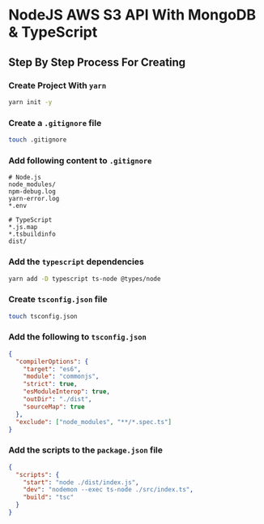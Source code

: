 # NodeJS AWS S3 API With MongoDB & TypeScript

## Step By Step Process For Creating

### Create Project With `yarn`

```sh
yarn init -y
```

### Create a `.gitignore` file

```sh
touch .gitignore
```

### Add following content to `.gitignore`

```gitignore
# Node.js
node_modules/
npm-debug.log
yarn-error.log
*.env

# TypeScript
*.js.map
*.tsbuildinfo
dist/
```

### Add the `typescript` dependencies

```sh
yarn add -D typescript ts-node @types/node
```

### Create `tsconfig.json` file

```sh
touch tsconfig.json
```

### Add the following to `tsconfig.json`

```json
{
  "compilerOptions": {
    "target": "es6",
    "module": "commonjs",
    "strict": true,
    "esModuleInterop": true,
    "outDir": "./dist",
    "sourceMap": true
  },
  "exclude": ["node_modules", "**/*.spec.ts"]
}
```

### Add the scripts to the `package.json` file

```json
{
  "scripts": {
    "start": "node ./dist/index.js",
    "dev": "nodemon --exec ts-node ./src/index.ts",
    "build": "tsc"
  }
}
```
